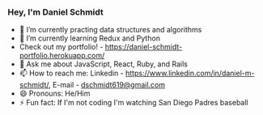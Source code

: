 ### Hey, I'm Daniel Schmidt



- 🔭 I’m currently practing data structures and algorithms 
- 🌱 I’m currently learning Redux and Python
- Check out my portfolio! - https://daniel-schmidt-portfolio.herokuapp.com/
- 💬 Ask me about JavaScript, React, Ruby, and Rails
- 📫 How to reach me: Linkedin - https://www.linkedin.com/in/daniel-m-schmidt/, E-mail - dschmidt619@gmail.com
- 😄 Pronouns: He/Him
- ⚡ Fun fact: If I'm not coding I'm watching San Diego Padres baseball

